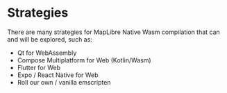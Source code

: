 # Strategies

There are many strategies for MapLibre Native Wasm compilation that can and will be explored, such as:

- Qt for WebAssembly
- Compose Multiplatform for Web (Kotlin/Wasm)
- Flutter for Web
- Expo / React Native for Web
- Roll our own / vanilla emscripten